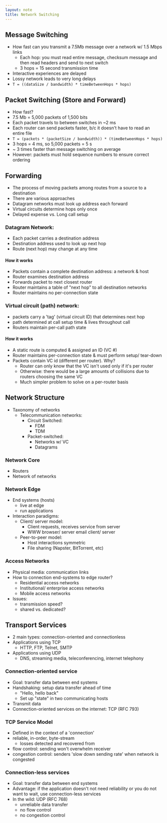 ```yaml
---
layout: note
title: Network Switching
---
```


## Message Switching ##
- How fast can you transmit a 7.5Mb message over a network w/ 1.5 Mbps links
	- Each hop: you must read entire message, checksum message and then read headers and send to next switch
	- 3 hops = 15 second transmission time
- Interactive experiences are delayed
- Lossy network leads to very long delays
- `T = ((dataSize / bandwidth) * timeBetweenHops * hops)`

## Packet Switching (Store and Forward) ##
- How fast?
- 7.5 Mb = 5,000 packets of 1,500 bits
- Each packet travels to between switches in ~2 ms
- Each router can send packets faster, b/c it doesn't have to read an entire file
- `T = (packets * (packetSize / bandwidth)) * (timeBetweenHops * hops)`
- 3 hops = 4 ms, so 5,000 packets = 5 s
- ~ 3 times faster than message switching on average
- However: packets must hold sequence numbers to ensure correct ordering

## Forwarding ##
- The process of moving packets among routes from a source to a destination
- There are various approaches
- Datagram networks must look up address each forward
- Virtual circuits determine hops only once
- Delayed expense vs. Long call setup

### Datagram Network: ###
- Each packet carries a destination address
- Destination address used to look up next hop
- Route (next hop) may change at any time

#### How it works ####
- Packets contain a complete destination address: a network & host
- Router examines destination address
- Forwards packet to next closest router
- Router maintains a table of "next hop" to all destination networks
- Router maintains no per-connection state

### Virtual circuit (path) network: ###
- packets carry a 'tag' (virtual circuit ID) that determines next hop
- path determined at call setup time & lives throughout call
- Routers maintain per-call path state

#### How it works ####
- A static route is computed & assigned an ID (VC #)
- Router maintains per-connection state & must perform setup/ tear-down
- Packets contain VC id (different per router).  Why?
	- Router can only know that the VC isn't used only if it's per router
	- Otherwise: there would be a large amounts of collisions due to routers choosing the same VC
	- Much simpler problem to solve on a per-router basis

## Network Structure ##
- Taxonomy of networks
	- Telecommunication networks:
		- Circuit Switched:
			- FDM
			- TDM
		- Packet-switched:
			- Networks w/ VC
			- Datagrams

### Network Core ###
- Routers
- Network of networks

### Network Edge ###
- End systems (hosts)
	- live at edge
	- run applications
- Interaction paradigms:
	- Client/ server model:
		- Client requests, receives service from server
		- WWW browser/ server email client/ server
	- Peer-to-peer model:
		- Host interactions symmetric
		- File sharing (Napster, BitTorrent, etc)

### Access Networks ###
- Physical media: communication links
- How to connection end-systems to edge router?
	- Residential access networks
	- Institutional/ enterprise access networks
	- Mobile access networks
- Issues:
	- transmission speed?
	- shared vs. dedicated?

## Transport Services ##
- 2 main types: connection-oriented and connectionless
- Applications using TCP
	- HTTP, FTP, Telnet, SMTP
- Applications using UDP
	- DNS, streaming media, teleconferencing, internet telephony

### Connection-oriented service ###
- Goal: transfer data between end systems
- Handshaking: setup data transfer ahead of time
	- "Hello, hello back"
	- Set up "state" in two communicating hosts
- Transmit data
- Connection-oriented services on the internet: TCP (RFC 793)

### TCP Service Model ###
- Defined in the context of a 'connection'
- reliable, in-order, byte-stream
	- losses detected and recovered from
- flow control: sending won't overwhelm receiver
- congestion control: senders 'slow down sending rate' when network is congested

### Connection-less services ###
- Goal: transfer data between end systems
- Advantage: if the application doesn't not need reliability or you do not want to wait, use connection-less services
- In the wild: UDP (RFC 768)
	- unreliable data transfer
	- no flow control
	- no congestion control
